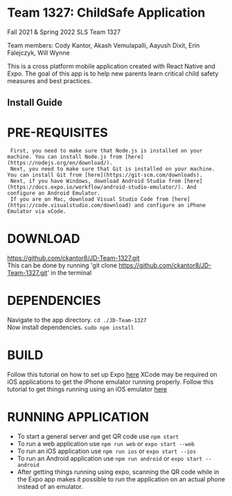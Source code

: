 # Team 1327: ChildSafe Application
Fall 2021 & Spring 2022 SLS Team 1327

Team members: Cody Kantor, Akash Vemulapalli, Aayush Dixit, Erin Falejczyk, Will Wynne

This is a cross platform mobile application created with React Native and Expo. The goal of this app is to help new parents learn critical child safety measures and best practices. 

## Install Guide
# PRE-REQUISITES  
     First, you need to make sure that Node.js is installed on your machine. You can install Node.js from [here](https://nodejs.org/en/download/).
     Next, you need to make sure that Git is installed on your machine. You can install Git from [here](https://git-scm.com/downloads).
     Next, if you have Windows, download Android Studio from [here](https://docs.expo.io/workflow/android-studio-emulator/). And configure an Android Emulator. 
     If you are on Mac, download Visual Studio Code from [here](https://code.visualstudio.com/download) and configure an iPhone Emulator via xCode.  
# DOWNLOAD                  
  https://github.com/ckantor8/JD-Team-1327.git  
  This can be done by running 'git clone https://github.com/ckantor8/JD-Team-1327.git' in the terminal
# DEPENDENCIES  
  Navigate to the app directory. `cd ./JD-Team-1327`  
  Now install dependencies. `sudo npm install`  
# BUILD  
  Follow this tutorial on how to set up Expo [here](https://docs.expo.io/workflow/android-studio-emulator/)
  XCode may be required on iOS applications to get the iPhone emulator running properly. Follow this tutorial to get things running using an iOS emulator [here](https://docs.expo.dev/workflow/ios-simulator/)
# RUNNING APPLICATION  
- To start a general server and get QR code use `npm start`
- To run a web application use `npm run web` or `expo start --web`
- To run an iOS application use `npm run ios` or `expo start --ios`
- To run an Android application use `npm run android` or `expo start --android`
- After getting things running using expo, scanning the QR code while in the Expo app makes it possible to run the application on an actual phone instead of an emulator.
